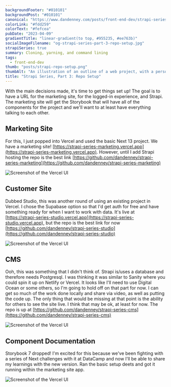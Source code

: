 ```yaml
---
backgroundFooter: "#010101"
backgroundPost: "#010101"
canonical: "https://www.dandenney.com/posts/front-end-dev/strapi-series-part-3-repo-setup"
colorLink: "#fdd259"
colorText: "#fefcea"
pubDate: "2023-04-09"
gradientTitle: "linear-gradient(to top, #955235, #ee763b)"
socialImageFilename: "og-strapi-series-part-3-repo-setup.jpg"
strapiSeries: true
summary: Cloning, yarning, and command lining
tags:
  - front-end-dev
thumb: "posts/strapi-repo-setup.png"
thumbAlt: "An illustration of an outline of a web project, with a person sketching the wireframe on a whiteboard, in the style of a technical drawing, viewed from a top-down perspective, with a computer and a notebook in the background. --v 5 --ar 3:2"
title: "Strapi Series, Part 3: Repo Setup"
---
```


With the main decisions made, it's time to get things set up! The goal is to have a URL for the marketing site, for the logged-in experience, and Strapi. The marketing site will get the Storybook that will have all of the components for the project and we'll want to at least have everything talking to each other.

## Marketing Site

For this, I just popped into Vercel and used the basic Next 13 project. We have a marketing site! [https://strapi-series-marketing.vercel.app](https://strapi-series-marketing.vercel.app). However, until I add Strapi hosting the repo is the best link [https://github.com/dandenney/strapi-series-marketing](https://github.com/dandenney/strapi-series-marketing)

<img src="https://res.cloudinary.com/dtlow08pj/image/upload/f_auto,c_limit,w_686,q_auto/v1681092603/posts/strapi-vercel-setup.png" alt="Screenshot of the Vercel UI" srcset="https://res.cloudinary.com/dtlow08pj/image/upload/f_auto,c_limit,w_686,q_auto/v1681092603/posts/strapi-vercel-setup.png 718w, https://res.cloudinary.com/dtlow08pj/image/upload/f_auto,c_limit,w_1536,q_auto/v1681092603/posts/strapi-vercel-setup.png 768w" />

## Customer Site

Dubbed Studio, this was another round of using an existing project in Vercel. I chose the Supabase option so that I'd get auth for free and have something ready for when I want to work with data. It's live at [https://strapi-series-studio.vercel.app](https://strapi-series-studio.vercel.app), but the repo is the best link for now [https://github.com/dandenney/strapi-series-studio](https://github.com/dandenney/strapi-series-studio)

<img src="https://res.cloudinary.com/dtlow08pj/image/upload/f_auto,c_limit,w_686,q_auto/v1681092603/posts/strapi-screenshot-studio.png" alt="Screenshot of the Vercel UI" srcset="https://res.cloudinary.com/dtlow08pj/image/upload/f_auto,c_limit,w_686,q_auto/v1681092603/posts/strapi-screenshot-studio.png 718w, https://res.cloudinary.com/dtlow08pj/image/upload/f_auto,c_limit,w_1536,q_auto/v1681092603/posts/strapi-screenshot-studio.png 768w" />

## CMS

Ooh, this was something that I didn't think of. Strapi is/uses a database and therefore needs Postgresql. I was thinking it was similar to Sanity where you could spin it up on Netlify or Vercel. It looks like I'll need to use Digital Ocean or some others, so I'm going to hold off on that part for now. I can get so much of the work done locally and share via video, as well as putting the code up. The only thing that would be missing at that point is the ability for others to see the site live. I think that may be ok, at least for now. The repo is up at [https://github.com/dandenney/strapi-series-cms](https://github.com/dandenney/strapi-series-cms)

<img src="https://res.cloudinary.com/dtlow08pj/image/upload/f_auto,c_limit,w_686,q_auto/v1681092603/posts/strapi-screenshot-strapi.png" alt="Screenshot of the Vercel UI" srcset="https://res.cloudinary.com/dtlow08pj/image/upload/f_auto,c_limit,w_686,q_auto/v1681092603/posts/strapi-screenshot-strapi.png 718w, https://res.cloudinary.com/dtlow08pj/image/upload/f_auto,c_limit,w_1536,q_auto/v1681092603/posts/strapi-screenshot-strapi.png 768w" />

## Component Documentation

Storybook 7 dropped! I'm excited for this because we've been fighting with a series of Next challenges with it at DataCamp and now I'll be able to share my learnings with the new version. Ran the basic setup deets and got it running within the marketing site app.

<img src="https://res.cloudinary.com/dtlow08pj/image/upload/f_auto,c_limit,w_686,q_auto/v1681092603/posts/strapi-screenshot-storybook.png" alt="Screenshot of the Vercel UI" srcset="https://res.cloudinary.com/dtlow08pj/image/upload/f_auto,c_limit,w_686,q_auto/v1681092603/posts/strapi-screenshot-storybook.png 718w, https://res.cloudinary.com/dtlow08pj/image/upload/f_auto,c_limit,w_1536,q_auto/v1681092603/posts/strapi-screenshot-storybook.png 768w" />
